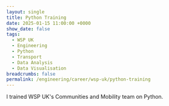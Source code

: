 ```yaml
---
layout: single
title: Python Training
date: 2025-01-15 11:00:00 +0000
show_date: false
tags:
  - WSP UK
  - Engineering
  - Python
  - Transport
  - Data Analysis
  - Data Visualisation
breadcrumbs: false
permalink: /engineering/career/wsp-uk/python-training
---
```


I trained WSP UK's Communities and Mobility team on Python.


